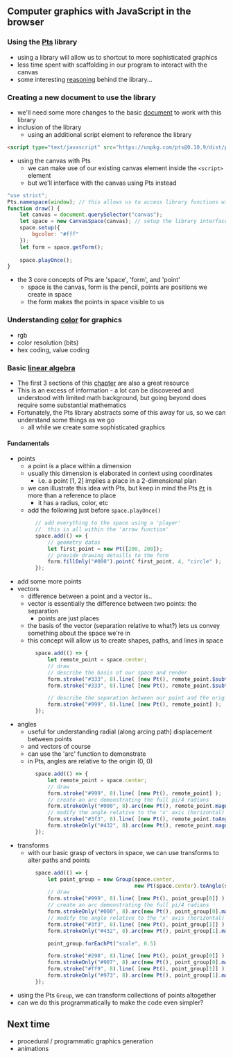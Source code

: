 ## Computer graphics with JavaScript in the browser

### Using the [Pts](https://ptsjs.org/) library
- using a library will allow us to shortcut to more sophisticated graphics
- less time spent with scaffolding in our program to interact with the canvas
- some interesting [reasoning](https://medium.com/@williamngan/pt-93382bf5943e) behind the library...

### Creating a new document to use the library
- we'll need some more changes to the basic [document](../2022_05_05/canvas.html) to work with this library
- inclusion of the library
  - using an additional script element to reference the library
```html
<script type="text/javascript" src="https://unpkg.com/pts@0.10.9/dist/pts.js"></script>
```
- using the canvas with Pts
  - we can make use of our existing canvas element inside the `<script>` element
  - but we'll interface with the canvas using Pts instead
```js
"use strict";
Pts.namespace(window); // this allows us to access library functions without a prefix
function draw() {
    let canvas = document.querySelector("canvas");
    let space = new CanvasSpace(canvas); // setup the library interface to the canvas element
    space.setup({
        bgcolor: "#fff"
    });
    let form = space.getForm();
    
    space.playOnce();
}
```
- the 3 core concepts of Pts are 'space', 'form', and 'point'
  - space is the canvas, form is the pencil, points are positions we create in space
  - the form makes the points in space visible to us

### Understanding [color](https://en.wikipedia.org/wiki/RGB_color_model) for graphics
  - rgb
  - color resolution (bits)
  - hex coding, value coding

### Basic [linear algebra](https://www2.seas.gwu.edu/~simhaweb/misc/linearalgebra/)
- The first 3 sections of this [chapter](https://math.hws.edu/graphicsbook/c2/index.html) are also a great resource
- This is an excess of information - a lot can be discovered and understood with limited math background, but going beyond does require some substantial mathematics
- Fortunately, the Pts library abstracts some of this away for us, so we can understand some things as we go
  - all while we create some sophisticated graphics

#### Fundamentals
- points
  - a point is a place within a dimension
  - usually this dimension is elaborated in context using coordinates 
    - i.e. a point [1, 2] implies a place in a 2-dimensional plan
  - we can illustrate this idea with Pts, but keep in mind the Pts [`Pt`](https://ptsjs.org/docs/?p=Pt_Pt) is more than a reference to place
    - it has a radius, color, etc
  - add the following just before `space.playOnce()`
```js
         // add everything to the space using a 'player'
         //  this is all within the 'arrow function'
         space.add(() => {
             // geometry datas
             let first_point = new Pt([200, 200]);
             // provide drawing detaills to the form
             form.fillOnly("#000").point( first_point, 4, "circle" ); 
         });
```
  - add some more points
- vectors 
  - difference between a point and a vector is..
  - vector is essentially the difference between two points: the separation
    - points are just places
  - the basis of the vector (separation relative to what?) lets us convey something about the space we're in
  - this concept will allow us to create shapes, paths, and lines in space
```js
         space.add(() => {
             let remote_point = space.center;
             // draw
             // describe the basis of our space and render
             form.stroke("#333", 8).line( [new Pt(), remote_point.$subtract(0, remote_point.y)] );
             form.stroke("#333", 8).line( [new Pt(), remote_point.$subtract(remote_point.x, 0)] );

             // describe the separation between our point and the origin
             form.stroke("#999", 8).line( [new Pt(), remote_point] );
         });
```
- angles
  - useful for understanding radial (along arcing path) displacement between points
  - and vectors of course
  - can use the 'arc' function to demonstrate
  - in Pts, angles are relative to the origin (0, 0)
```js
         space.add(() => {
             let remote_point = space.center;
             // draw
             form.stroke("#999", 8).line( [new Pt(), remote_point] );
             // create an arc demonstrating the full pi/4 radians
             form.strokeOnly("#000", 8).arc(new Pt(), remote_point.magnitude(), 0, remote_point.angle())
             // modify the angle relative to the 'x' axis (horizontal)
             form.stroke("#3f3", 8).line( [new Pt(), remote_point.toAngle(remote_point.angle() / 2)] );
             form.strokeOnly("#432", 8).arc(new Pt(), remote_point.magnitude(), 0, remote_point.angle())
         });
```
- transforms
  - with our basic grasp of vectors in space, we can use transforms to alter paths and points
```js
         space.add(() => {
             let point_group = new Group(space.center,
                                         new Pt(space.center).toAngle(space.center.angle() / 2));
             // draw
             form.stroke("#999", 8).line( [new Pt(), point_group[0]] );
             // create an arc demonstrating the full pi/4 radians
             form.strokeOnly("#000", 8).arc(new Pt(), point_group[0].magnitude(), 0, point_group[0].angle())
             // modify the angle relative to the 'x' axis (horizontal)
             form.stroke("#3f3", 8).line( [new Pt(), point_group[1]] );
             form.strokeOnly("#432", 8).arc(new Pt(), point_group[1].magnitude(), 0, point_group[1].angle())

             point_group.forEachPt("scale", 0.5)

             form.stroke("#298", 8).line( [new Pt(), point_group[0]] );
             form.strokeOnly("#907", 8).arc(new Pt(), point_group[0].magnitude(), 0, point_group[0].angle())
             form.stroke("#ff9", 8).line( [new Pt(), point_group[1]] );
             form.strokeOnly("#973", 8).arc(new Pt(), point_group[1].magnitude(), 0, point_group[1].angle())
         });
```
  - using the Pts `Group`, we can transform collections of points altogether
  - can we do this programmatically to make the code even simpler?

## Next time
- procedural / programmatic graphics generation
- animations

